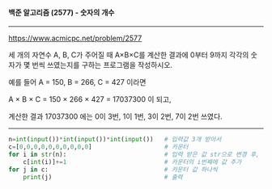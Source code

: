 #### 백준 알고리즘 (2577) - 숫자의 개수

---

https://www.acmicpc.net/problem/2577

세 개의 자연수 A, B, C가 주어질 때 A×B×C를 계산한 결과에 0부터 9까지 각각의 숫자가 몇 번씩 쓰였는지를 구하는 프로그램을 작성하시오.

예를 들어 A = 150, B = 266, C = 427 이라면 

A × B × C = 150 × 266 × 427 = 17037300 이 되고, 

계산한 결과 17037300 에는 0이 3번, 1이 1번, 3이 2번, 7이 2번 쓰였다.

---



```python
n=int(input())*int(input())*int(input())   # 입력값 3개 받아서
c=[0,0,0,0,0,0,0,0,0,0]                    # 카운터
for i in str(n):                           # 입력 받은 값 str으로 변경 후, 하나씩 꺼내
    c[int(i)]+=1                           # 카운터의 i번째에 값 추가
for j in c:                                # 카운터 값 하나씩
    print(j)                               # 출력
```

